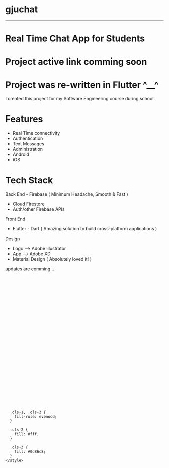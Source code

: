 # gjuchat
------
# Real Time Chat App for Students

# Project active link comming soon

# Project was re-written in Flutter ^__^

I created this project for my Software Engineering course during school.

# Features
- Real Time connectivity
- Authentication
- Text Messages
- Administration
- Android
- iOS

# Tech Stack
Back End - Firebase ( Minimum Headache, Smooth & Fast )
- Cloud Firestore
- Auth/other Firebase APIs

Front End
- Flutter - Dart ( Amazing solution to build cross-platform applications )

Design
- Logo --> Adobe Illustrator
- App  --> Adobe XD
- Material Design ( Absolutely loved it! )

updates are comming...

<svg xmlns="http://www.w3.org/2000/svg" width="1305.6" height="1064.79" viewBox="0 0 1305.6 1064.79">
  <defs>
    <style>
      .cls-1 {
        fill: #f5aa00;
      }

      .cls-1, .cls-3 {
        fill-rule: evenodd;
      }

      .cls-2 {
        fill: #fff;
      }

      .cls-3 {
        fill: #0d86c8;
      }
    </style>
  </defs>
  <title>Asset 2</title>
  <g id="Layer_2" data-name="Layer 2">
    <g id="GJUChat_Logo" data-name="GJUChat Logo">
      <g id="Orange_ChatBox" data-name="Orange ChatBox">
        <g>
          <polygon class="cls-1" points="1224.4 0 240 0 240 532.04 1224.4 532.04 1224.4 133.01 1305.6 0 1224.4 0"/>
          <rect class="cls-2" x="652.2" y="186.02" width="160" height="160"/>
          <rect class="cls-2" x="452.2" y="186.02" width="160" height="160"/>
          <rect class="cls-2" x="852.2" y="186.02" width="160" height="160"/>
        </g>
      </g>
      <g id="Blue_ChatBox" data-name="Blue ChatBox">
        <g>
          <polygon class="cls-3" points="81.2 532.75 81.2 931.77 0 1064.79 81.2 1064.79 1065.6 1064.79 1065.6 532.75 81.2 532.75"/>
          <rect class="cls-2" x="493.4" y="718.77" width="160" height="160" transform="translate(1146.8 1597.53) rotate(180)"/>
          <rect class="cls-2" x="693.4" y="718.77" width="160" height="160" transform="translate(1546.8 1597.53) rotate(180)"/>
          <rect class="cls-2" x="293.4" y="718.77" width="160" height="160" transform="translate(746.8 1597.53) rotate(180)"/>
        </g>
      </g>
    </g>
  </g>
</svg>
